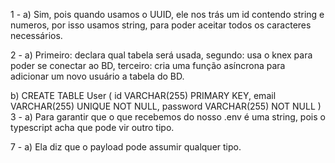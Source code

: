 1 -
a) Sim, pois quando usamos o UUID, ele nos trás um id contendo string e numeros, por isso usamos string, para poder aceitar todos os caracteres necessários.

2 -
a) Primeiro: declara qual tabela será usada, segundo: usa o knex para poder se conectar ao BD, terceiro: cria uma função asíncrona para adicionar um novo usuário a tabela do BD. 

b) CREATE TABLE User (
	id VARCHAR(255) PRIMARY KEY,
    email VARCHAR(255) UNIQUE NOT NULL,
    password VARCHAR(255) NOT NULL
)
3 -
a) Para garantir que o que recebemos do nosso .env é uma string, pois o typescript acha que pode vir outro tipo. 

7 -
a) Ela diz que o payload pode assumir qualquer tipo. 


